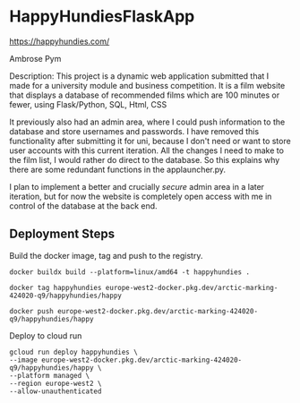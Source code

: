 # HappyHundiesFlaskApp

https://happyhundies.com/ 

Ambrose Pym

Description: This project is a dynamic web application submitted that I made for a university module and business competition. It is a film website that displays a database of recommended films which are 100 minutes or fewer, using Flask/Python, SQL, Html, CSS

It previously also had an admin area, where I could push information to the database and store usernames and passwords. I have removed this functionality after submitting it for uni, because I don't need or want to store user accounts with this current iteration. All the changes I need to make to the film list, I would rather do direct to the database. So this explains why there are some redundant functions in the applauncher.py.

I plan to implement a better and crucially *secure* admin area in a later iteration, but for now the website is completely open access with me in control of the database at the back end.

## Deployment Steps
Build the docker image, tag and push to the registry. 
```
docker buildx build --platform=linux/amd64 -t happyhundies .

docker tag happyhundies europe-west2-docker.pkg.dev/arctic-marking-424020-q9/happyhundies/happy

docker push europe-west2-docker.pkg.dev/arctic-marking-424020-q9/happyhundies/happy

```

Deploy to cloud run 
```
gcloud run deploy happyhundies \                         
--image europe-west2-docker.pkg.dev/arctic-marking-424020-q9/happyhundies/happy \
--platform managed \
--region europe-west2 \
--allow-unauthenticated
```

